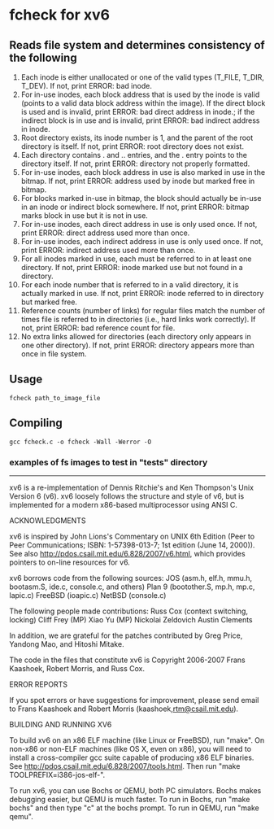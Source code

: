 # fcheck for xv6
## Reads file system and determines consistency of the following
1. Each inode is either unallocated or one of the valid types (T_FILE, T_DIR, T_DEV).
If not, print ERROR: bad inode.
2. For in-use inodes, each block address that is used by the inode is valid (points to
a valid data block address within the image). If the direct block is used and is 
invalid, print ERROR: bad direct address in inode.; if the indirect block is in
use and is invalid, print ERROR: bad indirect address in inode.
3. Root directory exists, its inode number is 1, and the parent of the root directory is
itself. If not, print ERROR: root directory does not exist.
4. Each directory contains . and .. entries, and the . entry points to the directory
itself. If not, print ERROR: directory not properly formatted.
5. For in-use inodes, each block address in use is also marked in use in the bitmap.
If not, print ERROR: address used by inode but marked free in bitmap.
6. For blocks marked in-use in bitmap, the block should actually be in-use in an
inode or indirect block somewhere. If not, print ERROR: bitmap marks block
in use but it is not in use.
7. For in-use inodes, each direct address in use is only used once. If not,
print ERROR: direct address used more than once.
8. For in-use inodes, each indirect address in use is only used once. If not,
print ERROR: indirect address used more than once.
9. For all inodes marked in use, each must be referred to in at least one directory. If
not, print ERROR: inode marked use but not found in a directory.
10. For each inode number that is referred to in a valid directory, it is actually marked
in use. If not, print ERROR: inode referred to in directory but marked
free.
11. Reference counts (number of links) for regular files match the number of times
file is referred to in directories (i.e., hard links work correctly). If not, print ERROR:
bad reference count for file.
12. No extra links allowed for directories (each directory only appears in one other
directory). If not, print ERROR: directory appears more than once in file
system.

## Usage
`fcheck path_to_image_file`

## Compiling
`gcc fcheck.c -o fcheck -Wall -Werror -O`

### examples of fs images to test in "tests" directory

---

xv6 is a re-implementation of Dennis Ritchie's and Ken Thompson's Unix
Version 6 (v6).  xv6 loosely follows the structure and style of v6,
but is implemented for a modern x86-based multiprocessor using ANSI C.

ACKNOWLEDGMENTS

xv6 is inspired by John Lions's Commentary on UNIX 6th Edition (Peer
to Peer Communications; ISBN: 1-57398-013-7; 1st edition (June 14,
2000)). See also http://pdos.csail.mit.edu/6.828/2007/v6.html, which
provides pointers to on-line resources for v6.

xv6 borrows code from the following sources:
    JOS (asm.h, elf.h, mmu.h, bootasm.S, ide.c, console.c, and others)
    Plan 9 (bootother.S, mp.h, mp.c, lapic.c)
    FreeBSD (ioapic.c)
    NetBSD (console.c)

The following people made contributions:
    Russ Cox (context switching, locking)
    Cliff Frey (MP)
    Xiao Yu (MP)
    Nickolai Zeldovich
    Austin Clements

In addition, we are grateful for the patches contributed by Greg
Price, Yandong Mao, and Hitoshi Mitake.

The code in the files that constitute xv6 is
Copyright 2006-2007 Frans Kaashoek, Robert Morris, and Russ Cox.

ERROR REPORTS

If you spot errors or have suggestions for improvement, please send
email to Frans Kaashoek and Robert Morris (kaashoek,rtm@csail.mit.edu). 

BUILDING AND RUNNING XV6

To build xv6 on an x86 ELF machine (like Linux or FreeBSD), run "make".
On non-x86 or non-ELF machines (like OS X, even on x86), you will
need to install a cross-compiler gcc suite capable of producing x86 ELF
binaries.  See http://pdos.csail.mit.edu/6.828/2007/tools.html.
Then run "make TOOLPREFIX=i386-jos-elf-".

To run xv6, you can use Bochs or QEMU, both PC simulators.
Bochs makes debugging easier, but QEMU is much faster. 
To run in Bochs, run "make bochs" and then type "c" at the bochs prompt.
To run in QEMU, run "make qemu".

